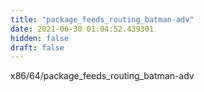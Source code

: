 ```yaml
---
title: "package_feeds_routing_batman-adv"
date: 2021-06-30 01:04:52.439301
hidden: false
draft: false
---
```


x86/64/package_feeds_routing_batman-adv

